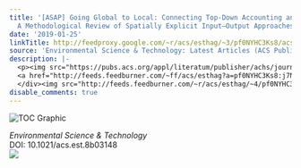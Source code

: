 ```yaml
---
title: '[ASAP] Going Global to Local: Connecting Top-Down Accounting and Local Impacts,
  A Methodological Review of Spatially Explicit Input–Output Approaches'
date: '2019-01-25'
linkTitle: http://feedproxy.google.com/~r/acs/esthag/~3/pf0NYHC3Ks8/acs.est.8b03148
source: 'Environmental Science & Technology: Latest Articles (ACS Publications)'
description: |-
  <p><img src="https://pubs.acs.org/appl/literatum/publisher/achs/journals/content/esthag/0/esthag.ahead-of-print/acs.est.8b03148/20190125/images/medium/es-2018-03148b_0005.gif" alt="TOC Graphic"/></p><div><cite>Environmental Science & Technology</cite></div><div>DOI: 10.1021/acs.est.8b03148</div><div class="feedflare">
  <a href="http://feeds.feedburner.com/~ff/acs/esthag?a=pf0NYHC3Ks8:j7NNY9I33g4:yIl2AUoC8zA"><img src="http://feeds.feedburner.com/~ff/acs/esthag?d=yIl2AUoC8zA" border="0"></img></a>
  </div><img src="http://feeds.feedburner.com/~r/acs/esthag/~4/pf0NYHC3Ks8" height="1" width="1" ...
disable_comments: true
---
```

<p><img src="https://pubs.acs.org/appl/literatum/publisher/achs/journals/content/esthag/0/esthag.ahead-of-print/acs.est.8b03148/20190125/images/medium/es-2018-03148b_0005.gif" alt="TOC Graphic"/></p><div><cite>Environmental Science & Technology</cite></div><div>DOI: 10.1021/acs.est.8b03148</div><div class="feedflare">
<a href="http://feeds.feedburner.com/~ff/acs/esthag?a=pf0NYHC3Ks8:j7NNY9I33g4:yIl2AUoC8zA"><img src="http://feeds.feedburner.com/~ff/acs/esthag?d=yIl2AUoC8zA" border="0"></img></a>
</div><img src="http://feeds.feedburner.com/~r/acs/esthag/~4/pf0NYHC3Ks8" height="1" width="1" ...